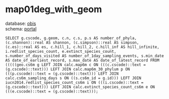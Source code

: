 # map01deg_with_geom
database: [obis](../)  
schema: [portal](portal)  

    SELECT g.cscode, g.geom, c.n, c.s, p.s AS number_of_phyla, (c.shannon)::real AS shannon, (c.simpson)::real AS simpson, (c.es)::real AS es, c.hill_1, c.hill_2, c.hill_inf AS hill_infinite, i.redlist_species_count, e.extinct_species_count, s.number_of_days_visited AS number_of_1day_sampling_events, s.min_date AS date_of_earliest_record, s.max_date AS date_of_latest_record FROM (((((geo.cs6m g LEFT JOIN calc.map6m c ON (((c.cscode)::text = (g.cscode)::text))) LEFT JOIN calc.map6m_30_phylum p ON (((p.cscode)::text = (g.cscode)::text))) LEFT JOIN calc.cs6m_sampling_days s ON ((s.cs6m_id = g.id))) LEFT JOIN iucn2014.redlist_species_count_cs6m i ON (((i.cscode)::text = (g.cscode)::text))) LEFT JOIN calc.extinct_species_count_cs6m e ON (((e.cscode)::text = (g.cscode)::text)));
